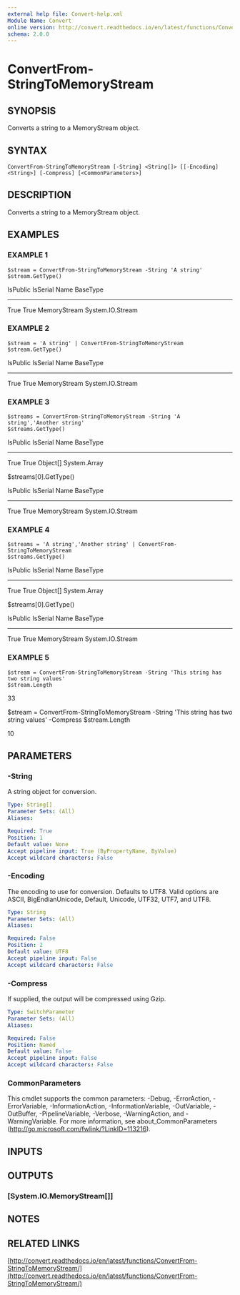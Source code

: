 ```yaml
---
external help file: Convert-help.xml
Module Name: Convert
online version: http://convert.readthedocs.io/en/latest/functions/ConvertFrom-StringToMemoryStream/
schema: 2.0.0
---
```


# ConvertFrom-StringToMemoryStream

## SYNOPSIS
Converts a string to a MemoryStream object.

## SYNTAX

```
ConvertFrom-StringToMemoryStream [-String] <String[]> [[-Encoding] <String>] [-Compress] [<CommonParameters>]
```

## DESCRIPTION
Converts a string to a MemoryStream object.

## EXAMPLES

### EXAMPLE 1
```
$stream = ConvertFrom-StringToMemoryStream -String 'A string'
$stream.GetType()
```

IsPublic IsSerial Name                                     BaseType
-------- -------- ----                                     --------
True     True     MemoryStream                             System.IO.Stream

### EXAMPLE 2
```
$stream = 'A string' | ConvertFrom-StringToMemoryStream
$stream.GetType()
```

IsPublic IsSerial Name                                     BaseType
-------- -------- ----                                     --------
True     True     MemoryStream                             System.IO.Stream

### EXAMPLE 3
```
$streams = ConvertFrom-StringToMemoryStream -String 'A string','Another string'
$streams.GetType()
```

IsPublic IsSerial Name                                     BaseType
-------- -------- ----                                     --------
True     True     Object\[\]                                 System.Array

$streams\[0\].GetType()

IsPublic IsSerial Name                                     BaseType
-------- -------- ----                                     --------
True     True     MemoryStream                             System.IO.Stream

### EXAMPLE 4
```
$streams = 'A string','Another string' | ConvertFrom-StringToMemoryStream
$streams.GetType()
```

IsPublic IsSerial Name                                     BaseType
-------- -------- ----                                     --------
True     True     Object\[\]                                 System.Array

$streams\[0\].GetType()

IsPublic IsSerial Name                                     BaseType
-------- -------- ----                                     --------
True     True     MemoryStream                             System.IO.Stream

### EXAMPLE 5
```
$stream = ConvertFrom-StringToMemoryStream -String 'This string has two string values'
$stream.Length
```

33

$stream = ConvertFrom-StringToMemoryStream -String 'This string has two string values' -Compress
$stream.Length

10

## PARAMETERS

### -String
A string object for conversion.

```yaml
Type: String[]
Parameter Sets: (All)
Aliases:

Required: True
Position: 1
Default value: None
Accept pipeline input: True (ByPropertyName, ByValue)
Accept wildcard characters: False
```

### -Encoding
The encoding to use for conversion.
Defaults to UTF8.
Valid options are ASCII, BigEndianUnicode, Default, Unicode, UTF32, UTF7, and UTF8.

```yaml
Type: String
Parameter Sets: (All)
Aliases:

Required: False
Position: 2
Default value: UTF8
Accept pipeline input: False
Accept wildcard characters: False
```

### -Compress
If supplied, the output will be compressed using Gzip.

```yaml
Type: SwitchParameter
Parameter Sets: (All)
Aliases:

Required: False
Position: Named
Default value: False
Accept pipeline input: False
Accept wildcard characters: False
```

### CommonParameters
This cmdlet supports the common parameters: -Debug, -ErrorAction, -ErrorVariable, -InformationAction, -InformationVariable, -OutVariable, -OutBuffer, -PipelineVariable, -Verbose, -WarningAction, and -WarningVariable.
For more information, see about_CommonParameters (http://go.microsoft.com/fwlink/?LinkID=113216).

## INPUTS

## OUTPUTS

### [System.IO.MemoryStream[]]
## NOTES

## RELATED LINKS

[http://convert.readthedocs.io/en/latest/functions/ConvertFrom-StringToMemoryStream/](http://convert.readthedocs.io/en/latest/functions/ConvertFrom-StringToMemoryStream/)

